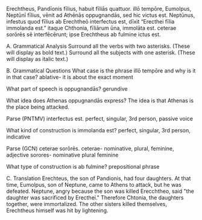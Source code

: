 Erechtheus, Pandīonis fīlius, habuit fīliās quattuor. illō tempōre, Eumolpus, Neptūnī fīlius, vēnit ad Athēnās oppugnandās, sed hic victus est. Neptūnus, infestus quod fīlius ab Erechtheō interfectus est, dīxit “Erecthei fīlia immolanda est.” itaque Chthonia, fīliārum ūna, immolāta est. ceterae sorōrēs sē interfēcērunt; ipse Erechtheus ab fulmine ictus est.

A. Grammatical Analysis
Surround all the verbs with two asterisks. (These will display as bold text.) Surround all the subjects with one asterisk. (These will display as italic text.)

B. Grammatical Questions
What case is the phrase illō tempōre and why is it in that case?
ablative- it is about the exact moment 

What part of speech is oppugnandās?
gerundive

What idea does Athenas oppugnandās express?
The idea is that Athenas is the place being attacked.

Parse (PNTMV) interfectus est.
perfect, singular, 3rd person, passive voice

What kind of construction is immolanda est?
perfect, singular, 3rd person, indicative

Parse (GCN) ceterae sorōrēs.
ceterae- nominative, plural, feminine, adjective
sorores- nominative plural feminine

What type of construction is ab fulmine?
prepositional phrase

C. Translation
Erechteus, the son of Pandionis, had four daughters. At that time, Eumolpus, son of Neptune, came to Athens to attack, but he was defeated. Neptune, angry because the son was killed Erecchtheo, said "the daughter was sacrificed by Erecthei." Therefore Chtonia, the daughters together, were immortalized. The other sisters killed themselves, Erechtheus himself was hit by lightening. 
